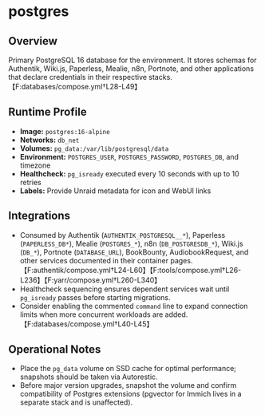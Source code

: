 <!--
title: postgres
description:
published: true
date: 2025-10-19T08:57:42Z
tags:
editor: markdown
-->

# postgres

## Overview
Primary PostgreSQL 16 database for the environment. It stores schemas for Authentik, Wiki.js, Paperless, Mealie, n8n, Portnote, and other applications that declare credentials in their respective stacks.【F:databases/compose.yml†L28-L49】

## Runtime Profile
- **Image:** `postgres:16-alpine`
- **Networks:** `db_net`
- **Volumes:** `pg_data:/var/lib/postgresql/data`
- **Environment:** `POSTGRES_USER`, `POSTGRES_PASSWORD`, `POSTGRES_DB`, and timezone
- **Healthcheck:** `pg_isready` executed every 10 seconds with up to 10 retries
- **Labels:** Provide Unraid metadata for icon and WebUI links

## Integrations
- Consumed by Authentik (`AUTHENTIK_POSTGRESQL__*`), Paperless (`PAPERLESS_DB*`), Mealie (`POSTGRES_*`), n8n (`DB_POSTGRESDB_*`), Wiki.js (`DB_*`), Portnote (`DATABASE_URL`), BookBounty, AudiobookRequest, and other services documented in their container pages.【F:authentik/compose.yml†L24-L60】【F:tools/compose.yml†L26-L236】【F:yarr/compose.yml†L260-L340】
- Healthcheck sequencing ensures dependent services wait until `pg_isready` passes before starting migrations.
- Consider enabling the commented `command` line to expand connection limits when more concurrent workloads are added.【F:databases/compose.yml†L40-L45】

## Operational Notes
- Place the `pg_data` volume on SSD cache for optimal performance; snapshots should be taken via Autorestic.
- Before major version upgrades, snapshot the volume and confirm compatibility of Postgres extensions (pgvector for Immich lives in a separate stack and is unaffected).

